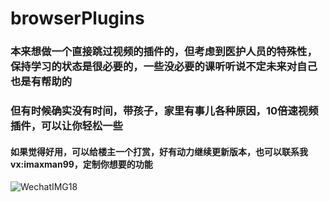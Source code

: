 # browserPlugins
### 本来想做一个直接跳过视频的插件的，但考虑到医护人员的特殊性，保持学习的状态是很必要的，一些没必要的课听听说不定未来对自己也是有帮助的
### 但有时候确实没有时间，带孩子，家里有事儿各种原因，10倍速视频插件，可以让你轻松一些
#### 如果觉得好用，可以给楼主一个打赏，好有动力继续更新版本，也可以联系我vx:imaxman99，定制你想要的功能

![WechatIMG18](https://github.com/Wang11hz0/videoRate/assets/16116837/ad89dfe8-9a7f-41b9-8732-ed80e39c4c60)
